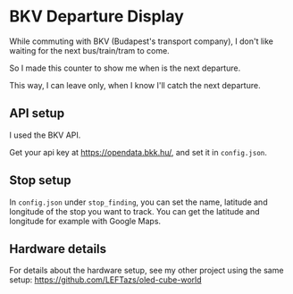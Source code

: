 # BKV Departure Display

While commuting with BKV (Budapest's transport company), I don't like waiting for the next bus/train/tram to come. 

So I made this counter to show me when is the next departure.

This way, I can leave only, when I know I'll catch the next departure.

## API setup
I used the BKV API. 

Get your api key at https://opendata.bkk.hu/, and set it in `config.json`.

## Stop setup

In `config.json` under `stop_finding`, you can set the name, latitude and longitude of the stop you want to track. You can get the latitude and longitude for example with Google Maps.

## Hardware details
For details about the hardware setup, see my other project using the same setup: 
https://github.com/LEFTazs/oled-cube-world
